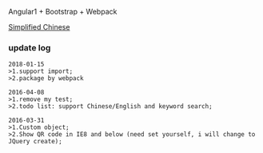 Angular1 + Bootstrap + Webpack

[Simplified Chinese](README-CN.md)

### update log

```text
2018-01-15
>1.support import;
>2.package by webpack
```

```text
2016-04-08
>1.remove my test;
>2.todo list: support Chinese/English and keyword search;
```

```text
2016-03-31
>1.Custom object;
>2.Show QR code in IE8 and below (need set yourself, i will change to JQuery create);
```
